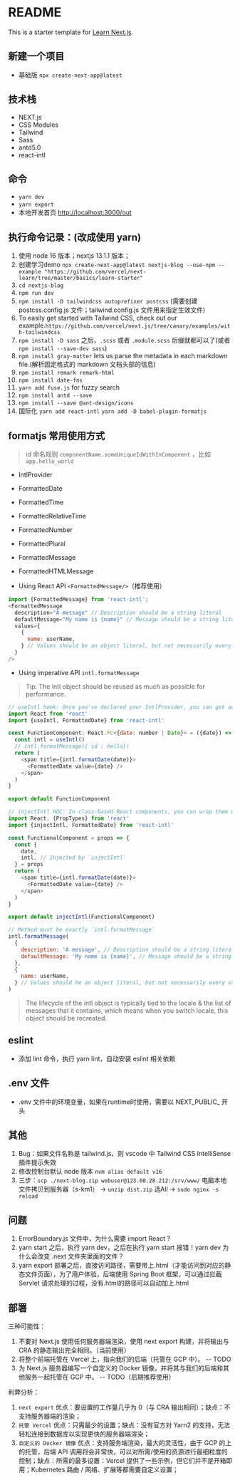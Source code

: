 # README

This is a starter template for [Learn Next.js](https://nextjs.org/learn).

## 新建一个项目

* 基础版 `npx create-next-app@latest`

## 技术栈

* NEXT.js
* CSS Modules
* Tailwind
* Sass
* antd5.0
* react-intl

## 命令

* `yarn dev`
* `yarn export`
* 本地开发首页 <http://localhost:3000/out>

## 执行命令记录：(改成使用 yarn)

1. 使用 node 16 版本；nextjs 13.1.1 版本；
2. 创建学习demo `npx create-next-app@latest nextjs-blog --use-npm --example "https://github.com/vercel/next-learn/tree/master/basics/learn-starter"`
3. `cd nextjs-blog`
4. `npm run dev`
5. `npm install -D tailwindcss autoprefixer postcss` (需要创建 postcss.config.js 文件；tailwind.config.js 文件用来指定生效文件)
6. To easily get started with Tailwind CSS, check out our example.`https://github.com/vercel/next.js/tree/canary/examples/with-tailwindcss`
7. `npm install -D sass` 之后，`.scss` 或者 `.module.scss` 后缀就都可以了(或者 `npm install --save-dev sass`)
8. `npm install gray-matter` lets us parse the metadata in each markdown file.(解析固定格式的 markdown 文档头部的信息)
9. `npm install remark remark-html`
10. `npm install date-fns`
11. `yarn add fuse.js` for fuzzy search
12. `npm install antd --save`
13. `npm install --save @ant-design/icons`
14. 国际化 `yarn add react-intl` `yarn add -D babel-plugin-formatjs`

## formatjs 常用使用方式

> id 命名规则 `componentName.someUniqueIdWithInComponent` ，比如 `app.hello_world`

* IntlProvider
* FormattedDate
* FormattedTime
* FormattedRelativeTime
* FormattedNumber
* FormattedPlural
* FormattedMessage
* FormattedHTMLMessage

* Using React API `<FormattedMessage/>`（推荐使用）

```JavaScript
import {FormattedMessage} from 'react-intl';
<FormattedMessage
  description="A message" // Description should be a string literal
  defaultMessage="My name is {name}" // Message should be a string literal
  values={
    {
      name: userName,
    } // Values should be an object literal, but not necessarily every value inside
  }
/>
```

* Using imperative API `intl.formatMessage`

> Tip: The intl object should be reused as much as possible for performance.

```JavaScript
// useIntl hook: Once you've declared your IntlProvider, you can get access to the intl object via calling this hook in your functional React component
import React from 'react'
import {useIntl, FormattedDate} from 'react-intl'

const FunctionComponent: React.FC<{date: number | Date}> = ({date}) => {
  const intl = useIntl()
  // intl.formatMessage({ id : hello})
  return (
    <span title={intl.formatDate(date)}>
      <FormattedDate value={date} />
    </span>
  )
}

export default FunctionComponent
```

```JavaScript
// injectIntl HOC: In class-based React components, you can wrap them with the injectIntl HOC and intl should be available as a prop.
import React, {PropTypes} from 'react'
import {injectIntl, FormattedDate} from 'react-intl'

const FunctionalComponent = props => {
  const {
    date,
    intl, // Injected by `injectIntl`
  } = props
  return (
    <span title={intl.formatDate(date)}>
      <FormattedDate value={date} />
    </span>
  )
}

export default injectIntl(FunctionalComponent)
```

```JavaScript
// Method must be exactly `intl.formatMessage`
intl.formatMessage(
  {
    description: 'A message', // Description should be a string literal
    defaultMessage: 'My name is {name}', // Message should be a string literal
  },
  {
    name: userName,
  } // Values should be an object literal, but not necessarily every value inside
)
```

> The lifecycle of the intl object is typically tied to the locale & the list of messages that it contains, which means when you switch locale, this object should be recreated.

## eslint

* 添加 lint 命令，执行 yarn lint，自动安装 eslint 相关依赖

## .env 文件

* .env 文件中的环境变量，如果在runtime时使用，需要以 NEXT_PUBLIC_ 开头

## 其他

1. Bug：如果文件名称是 tailwind.js，则 vscode 中 Tailwind CSS IntelliSense 插件提示失效
2. 修改控制台默认 node 版本 `nvm alias default v16`
3. 三步：`scp ./next-blog.zip webuser@123.60.28.212:/srv/www/` 电脑本地文件拷贝到服务器（s-km1） -> `unzip dist.zip` 选All -> `sudo nginx -s reload`

## 问题

1. ErrorBoundary.js 文件中，为什么需要 import React ?
2. yarn start 之后，执行 yarn dev，之后在执行 yarn start 报错！yarn dev 为什么会改变 .next 文件夹里面的文件？
3. yarn export 部署之后，直接访问路径，需要带上.html（才能访问到对应的静态文件页面），为了用户体验，后端使用 Spring Boot 框架，可以通过拦截 Servlet 请求处理的过程，没有.html的路径可以自动加上.html

## 部署

三种可能性：

1. 不要对 Next.js 使用任何服务器端渲染，使用 next export 构建，并将输出与 CRA 的静态输出完全相同。（当前使用）
2. 将整个前端托管在 Vercel 上，指向我们的后端（托管在 GCP 中）。 -- TODO
3. 为 Next.js 服务器编写一个自定义的 Docker 镜像，并将其与我们的后端和其他服务一起托管在 GCP 中。 -- TODO（后期推荐使用）

利弊分析：

1. `next export` 优点：要设置的工作量几乎为 0（与 CRA 输出相同）；缺点：不支持服务器端的渲染；
2. `托管 Vercel` 优点：只需最少的设置；缺点：没有官方对 Yarn2 的支持，无法轻松连接到数据库以实现更快的服务器端渲染；
3. `自定义的 Docker 镜像` 优点：支持服务端渲染，最大的灵活性，由于 GCP 的上的托管，后端 API 调用将会非常快，可以对所需/使用的资源进行最细粒度的控制；缺点：所需的最多设置：Vercel 提供了一些示例，但它们并不是开箱即用；Kubernetes 路由 / 网络、扩展等都需要自定义设置；
